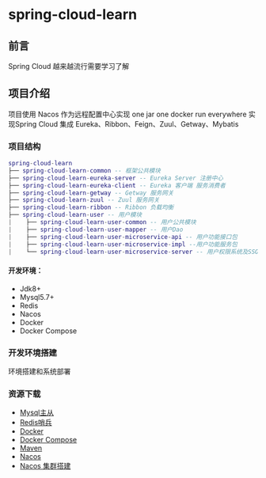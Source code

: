 # spring-cloud-learn
## 前言
Spring Cloud 越来越流行需要学习了解
## 项目介绍
   项目使用 Nacos 作为远程配置中心实现 one jar one docker run everywhere
   实现Spring Cloud 集成 Eureka、Ribbon、Feign、Zuul、Getway、Mybatis
### 项目结构
```lua
spring-cloud-learn
├── spring-cloud-learn-common -- 框架公共模块
├── spring-cloud-learn-eureka-server -- Eureka Server 注册中心
├── spring-cloud-learn-eureka-client -- Eureka 客户端 服务消费者
├── spring-cloud-learn-getway -- Getway 服务网关
├── spring-cloud-learn-zuul -- Zuul 服务网关
├── spring-cloud-learn-ribbon -- Ribbon 负载均衡
├── spring-cloud-learn-user -- 用户模块
|    ├── spring-cloud-learn-user-common -- 用户公共模块
|    ├── spring-cloud-learn-user-mapper -- 用户Dao
|    ├── spring-cloud-learn-user-microservice-api -- 用户功能接口包
|    ├── spring-cloud-learn-user-microservice-impl --用户功能服务包
|    └── spring-cloud-learn-user-microservice-server -- 用户权限系统及SSO服务端[端口:1111]
```
#### 开发环境：
- Jdk8+
- Mysql5.7+
- Redis
- Nacos
- Docker
- Docker Compose

### 开发环境搭建

环境搭建和系统部署

### 资源下载
- [Mysql主从](https://github.com/ZhuJunJi/mysql-slave "Mysql主从")
- [Redis哨兵](https://github.com/ZhuJunJi/redis-sentinel "Redis哨兵")
- [Docker](https://docs.docker.com/install/linux/docker-ce/centos/ "Docker")
- [Docker Compose](https://docs.docker.com/compose/install/ "Docker Compose")
- [Maven](http://maven.apache.org/download.cgi "Maven")
- [Nacos](https://github.com/alibaba/nacos/releases "Nacos")
- [Nacos 集群搭建](https://nacos.io/zh-cn/docs/cluster-mode-quick-start.html "Nacos 集群搭建")